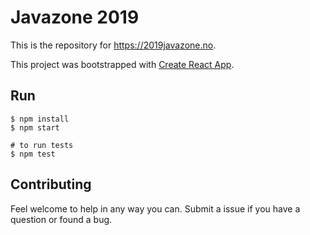 # Javazone 2019

This is the repository for https://2019javazone.no.

This project was bootstrapped with [Create React App](https://github.com/facebook/create-react-app).

## Run
```
$ npm install
$ npm start

# to run tests
$ npm test
```

## Contributing
Feel welcome to help in any way you can. Submit a issue if you have a question or found a bug.
